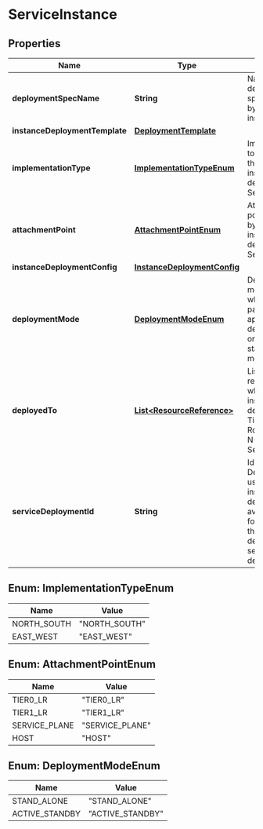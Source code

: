 # ServiceInstance

## Properties
Name | Type | Description | Notes
------------ | ------------- | ------------- | -------------
**deploymentSpecName** | **String** | Name of the deployment spec to be used by this service instance. | 
**instanceDeploymentTemplate** | [**DeploymentTemplate**](DeploymentTemplate.md) |  | 
**implementationType** | [**ImplementationTypeEnum**](#ImplementationTypeEnum) | Implementation to be used by this service instance for deploying the Service-VM. | 
**attachmentPoint** | [**AttachmentPointEnum**](#AttachmentPointEnum) | Attachment point to be used by this service instance for deploying the Service-VM. | 
**instanceDeploymentConfig** | [**InstanceDeploymentConfig**](InstanceDeploymentConfig.md) |  |  [optional]
**deploymentMode** | [**DeploymentModeEnum**](#DeploymentModeEnum) | Deployment mode specifies where the partner appliance will be deployed in HA or non-HA i.e standalone mode. | 
**deployedTo** | [**List&lt;ResourceReference&gt;**](ResourceReference.md) | List of resource references where service instance be deployed. Ex. Tier 0 Logical Router in case of N-S ServiceInsertion. | 
**serviceDeploymentId** | **String** | Id of the Service Deployment using which the instances were deployed. Its available only for instances that were deployed using service deployment API. |  [optional]

<a name="ImplementationTypeEnum"></a>
## Enum: ImplementationTypeEnum
Name | Value
---- | -----
NORTH_SOUTH | &quot;NORTH_SOUTH&quot;
EAST_WEST | &quot;EAST_WEST&quot;

<a name="AttachmentPointEnum"></a>
## Enum: AttachmentPointEnum
Name | Value
---- | -----
TIER0_LR | &quot;TIER0_LR&quot;
TIER1_LR | &quot;TIER1_LR&quot;
SERVICE_PLANE | &quot;SERVICE_PLANE&quot;
HOST | &quot;HOST&quot;

<a name="DeploymentModeEnum"></a>
## Enum: DeploymentModeEnum
Name | Value
---- | -----
STAND_ALONE | &quot;STAND_ALONE&quot;
ACTIVE_STANDBY | &quot;ACTIVE_STANDBY&quot;
